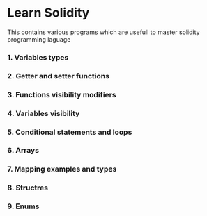 # Learn Solidity
This contains various programs which are usefull to master solidity programming laguage 
### 1. Variables types
### 2. Getter and setter functions
### 3. Functions visibility modifiers
### 4. Variables visibility
### 5. Conditional statements and loops
### 6. Arrays
### 7. Mapping examples and types
### 8. Structres
### 9. Enums

